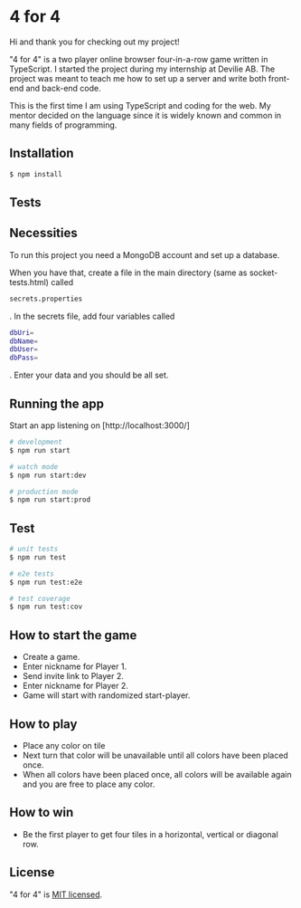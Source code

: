 # 4 for 4

Hi and thank you for checking out my project!

"4 for 4" is a two player online browser four-in-a-row game written in TypeScript. I started the project during my internship at Devilie AB. The project was meant to teach me how to set up a server and write both front-end and back-end code.

This is the first time I am using TypeScript and coding for the web. My mentor decided on the language since it is widely known and common in many fields of programming.

## Installation

```bash
$ npm install
```

## Tests

## Necessities

To run this project you need a MongoDB account and set up a database.

When you have that, create a file in the main directory (same as socket-tests.html) called 
```bash
secrets.properties
```
. In the secrets file, add four variables called
```bash
dbUri=
dbName=
dbUser=
dbPass=
```
. Enter your data and you should be all set.

## Running the app

Start an app listening on [http://localhost:3000/]
```bash
# development
$ npm run start

# watch mode
$ npm run start:dev

# production mode
$ npm run start:prod
```

## Test

```bash
# unit tests
$ npm run test

# e2e tests
$ npm run test:e2e

# test coverage
$ npm run test:cov
```

## How to start the game

- Create a game.
- Enter nickname for Player 1.
- Send invite link to Player 2.
- Enter nickname for Player 2.
- Game will start with randomized start-player.

## How to play

- Place any color on tile
- Next turn that color will be unavailable until all colors have been placed once.
- When all colors have been placed once, all colors will be available again and you are free to place any color.

## How to win

- Be the first player to get four tiles in a horizontal, vertical or diagonal row.

## License

"4 for 4" is [MIT licensed](LICENSE).

